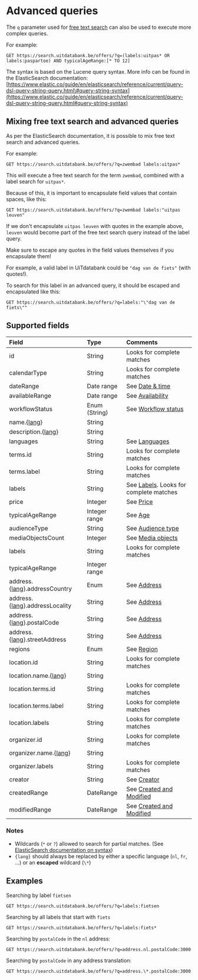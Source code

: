 # Advanced queries

The `q` parameter used for [free text search](/free-text-search.md) can also be used to execute more complex queries.

For example:

```
GET https://search.uitdatabank.be/offers/?q=(labels:uitpas* OR labels:paspartoe) AND typicalAgeRange:[* TO 12]
```

The syntax is based on the Lucene query syntax. More info can be found in the ElasticSearch documentation:  
[https://www.elastic.co/guide/en/elasticsearch/reference/current/query-dsl-query-string-query.html\#query-string-syntax](https://www.elastic.co/guide/en/elasticsearch/reference/current/query-dsl-query-string-query.html#query-string-syntax)

## Mixing free text search and advanced queries

As per the ElasticSearch documentation, it is possible to mix free text search and advanced queries.

For example:

```
GET https://search.uitdatabank.be/offers/?q=zwembad labels:uitpas*
```

This will execute a free text search for the term `zwembad`, combined with a label search for `uitpas*`.

Because of this, it is important to encapsulate field values that contain spaces, like this:

```
GET https://search.uitdatabank.be/offers/?q=zwembad labels:"uitpas leuven"
```

If we don't encapsulate `uitpas leuven` with quotes in the example above, `leuven` would become part of the free text search query instead of the label query.

Make sure to escape any quotes in the field values themselves if you encapsulate them!

For example, a valid label in UiTdatabank could be `"dag van de fiets"` \(with quotes!\).

To search for this label in an advanced query, it should be escaped and encapsulated like this:

```
GET https://search.uitdatabank.be/offers/?q=labels:"\"dag van de fiets\""
```

## Supported fields

| Field | Type | Comments |
| :--- | :--- | :--- |
| id | String | Looks for complete matches |
| calendarType | String | Looks for complete matches |
| dateRange | Date range | See [Date & time](/date.md) |
| availableRange | Date range | See [Availability](/availability.md) |
| workflowStatus | Enum \(String\) | See [Workflow status](/workflow-status.md) |
| name.{[lang](/languages.md)} | String |  |
| description.{[lang](/languages.md)} | String |  |
| languages | String | See [Languages](/languages.md) |
| terms.id | String | Looks for complete matches |
| terms.label | String | Looks for complete matches |
| labels | String | See [Labels](/labels.md). Looks for complete matches |
| price | Integer | See [Price](/price.md) |
| typicalAgeRange | Integer range | See [Age](/age.md) |
| audienceType | String | See [Audience type](/audience-type.md) |
| mediaObjectsCount | Integer | See [Media objects](/media-objects.md) |
| labels | String | Looks for complete matches |
| typicalAgeRange | Integer range |  |
| address.{[lang](/languages.md)}.addressCountry | Enum | See [Address](/address.md) |
| address.{[lang](/languages.md)}.addressLocality | String | See [Address](/address.md) |
| address.{[lang](/languages.md)}.postalCode | String | See [Address](/address.md) |
| address.{[lang](/languages.md)}.streetAddress | String | See [Address](/address.md) |
| regions | Enum | See [Region](/region.md) |
| location.id | String | Looks for complete matches |
| location.name.{[lang](/languages.md)} | String |  |
| location.terms.id | String | Looks for complete matches |
| location.terms.label | String | Looks for complete matches |
| location.labels | String | Looks for complete matches |
| organizer.id | String | Looks for complete matches |
| organizer.name.{[lang](/languages.md)} | String |  |
| organizer.labels | String | Looks for complete matches |
| creator | String | See [Creator](/creator.md) |
| createdRange | DateRange | See [Created and Modified](/created-and-modified.md) |
| modifiedRange | DateRange | See [Created and Modified](/created-and-modified.md) |

### Notes
* Wildcards (`*` or `?`) allowed to search for partial matches. (See [ElasticSearch documentation on syntax](https://www.elastic.co/guide/en/elasticsearch/reference/current/query-dsl-query-string-query.html\#query-string-syntax))
* `{lang}` should always be replaced by either a specific language (`nl`, `fr`, ...) or an **escaped** wildcard (`\*`)

## Examples

Searching by label `fietsen`

```
GET https://search.uitdatabank.be/offers/?q=labels:fietsen
```

Searching by all labels that start with `fiets`
```
GET https://search.uitdatabank.be/offers/?q=labels:fiets*
```

Searching by `postalCode` in the `nl` address:
```
GET https://search.uitdatabank.be/offers/?q=address.nl.postalCode:3000
```

Searching by `postalCode` in any address translation:
```
GET https://search.uitdatabank.be/offers/?q=address.\*.postalCode:3000
```

